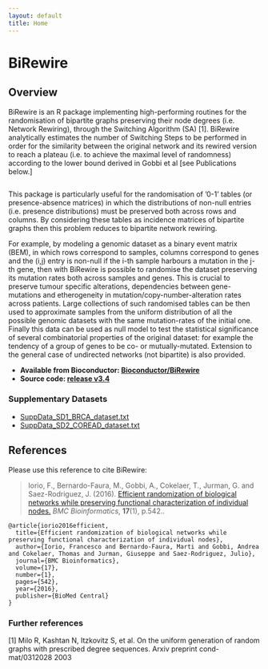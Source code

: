 ```yaml
---
layout: default
title: Home
---
```


# BiRewire

## Overview


BiRewire is an R package implementing high-performing routines for the randomisation of bipartite graphs preserving their node degrees (i.e. Network Rewiring), through the Switching Algorithm (SA) [1]. BiRewire analytically estimates the number of Switching Steps to be performed in order for the similarity between the original network and its rewired version to reach a plateau (i.e. to achieve the maximal level of randomness) according to the lower bound derived in Gobbi et al [see Publications below.] 

<img src="/BiRewire/public/fig1.png" alt="" align="middle">

This package is particularly useful for the randomisation of ’0-1’ tables (or presence-absence matrices) in which the distributions of non-null entries (i.e. presence distributions) must be preserved both across rows and columns. By considering these tables as incidence matrices of bipartite graphs then this problem reduces to bipartite network rewiring.

For example, by modeling a genomic dataset as a binary event matrix (BEM), in which rows correspond to samples, columns correspond to genes and the (i,j) entry is non-null if the i-th sample harbours a mutation in the j-th gene, then with BiRewire is possible to randomise the dataset preserving its mutation rates both across samples and genes. This is crucial to preserve tumour specific alterations, dependencies between gene-mutations and etherogeneity in mutation/copy-number-alteration rates across patients. Large collections of such randomised tables can be then used to approximate samples from the uniform distribution of all the possible genomic datasets with the same mutation-rates of the initial one. Finally this data can be used as null model to test the statistical significance of several combinatorial properties of the original dataset: for example the tendency of a group of genes to be co- or mutually-mutated.
Extension to the general case of undirected networks (not bipartite) is also provided.





- **Available from Bioconductor: [Bioconductor/BiRewire](http://bioconductor.org/packages/release/bioc/html/BiRewire.html)**
- **Source code: [release v3.4](https://github.com/Bioconductor-mirror/BiRewire/tree/release-3.4)**

### Supplementary Datasets
* [SuppData_SD1_BRCA_dataset.txt](saezlab.org/files/birewire/SuppData_SD1_BRCA_dataset.txt)
* [SuppData_SD2_COREAD_dataset.txt](saezlab.org/files/birewire/SuppData_SD2_COREAD_dataset.txt)


## References
Please use this reference to cite BiRewire:

> Iorio, F., Bernardo-Faura, M., Gobbi, A., Cokelaer, T., Jurman, G. and Saez-Rodriguez, J. (2016). [Efficient randomization of biological networks while preserving functional characterization of individual nodes.](http://doi.org/10.1186/s12859-016-1402-1) _BMC Bioinformatics_, **17**(1), p.542..

```
@article{iorio2016efficient,
  title={Efficient randomization of biological networks while preserving functional characterization of individual nodes},
  author={Iorio, Francesco and Bernardo-Faura, Marti and Gobbi, Andrea and Cokelaer, Thomas and Jurman, Giuseppe and Saez-Rodriguez, Julio},
  journal={BMC Bioinformatics},
  volume={17},
  number={1},
  pages={542},
  year={2016},
  publisher={BioMed Central}
}
```

### Further references
[1] Milo R, Kashtan N, Itzkovitz S, et al. On the uniform generation of random graphs with prescribed degree sequences. Arxiv preprint cond-mat/0312028 2003
